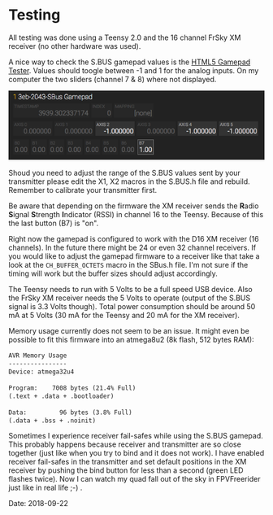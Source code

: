 # Testing

All testing was done using a Teensy 2.0 and the 16 channel FrSky XM receiver (no other hardware was used).

A nice way to check the S.BUS gamepad values is the [HTML5 Gamepad Tester](http://html5gamepad.com/). Values should toogle between -1 and 1 for the analog inputs. On my computer the two sliders (channel 7 & 8) where not displayed.

![image](images/HTML5Gamepad.png)

Shoud you need to adjust the range of the S.BUS values sent by your transmitter please edit the X1, X2 macros in the S.BUS.h file and rebuild. Remember to calibrate your transmitter first.

Be aware that depending on the firmware the XM receiver sends the **R**adio **S**ignal **S**trength **I**ndicator (RSSI) in channel 16 to the Teensy. Because of this the last button (B7) is "on".

Right now the gamepad is configured to work with the D16 XM receiver (16 channels). In the future there might be 24 or even 32 channel receivers. If you would like to adjust the gamepad firmware to a receiver like that take a look at the `CH_BUFFER_OCTETS` macro in the SBus.h file. I'm not sure if the timing will work but the buffer sizes should adjust accordingly.  

The Teensy needs to run with 5 Volts to be a full speed USB device. Also the FrSky XM receiver needs the 5 Volts to operate (output of the S.BUS signal is 3.3 Volts though). Total power consumption should be around 50 mA at 5 Volts (30 mA for the Teensy and 20 mA for the XM receiver).

Memory usage currently does not seem to be an issue. It might even be possible to fit this firmware into an atmega8u2 (8k flash, 512 bytes RAM):

```
AVR Memory Usage
----------------
Device: atmega32u4

Program:    7008 bytes (21.4% Full)
(.text + .data + .bootloader)

Data:         96 bytes (3.8% Full)
(.data + .bss + .noinit)
```

Sometimes I experience receiver fail-safes while using the S.BUS gamepad. This probably happens because receiver and transmitter are so close together (just like when you try to bind and it does not work). I have enabled receiver fail-safes in the transmitter and set default positions in the XM receiver by pushing the bind button for less than a second (green LED flashes twice). Now I can watch my quad fall out of the sky in FPVFreerider just like in real life ;-) .

Date: 2018-09-22

